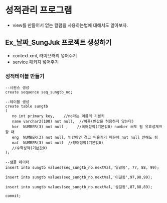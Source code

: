 # 성적관리 프로그램
- view를 만들어서 없는 컬럼을 사용하는법에 대해서도 알아보자.

## Ex_날짜_SungJuk 프로젝트 생성하기
- context.xml, 라이브러리 넣어주기
- service 패키지 넣어주기

### 성적테이블 만들기
```
--시퀀스 생성
create sequence seq_sungtb_no;

--테이블 생성
create table sungtb
(
   no int primary key,    //no라는 이름의 기본키        
   name varchar2(100) not null,  //이름(빈값을 허용하지 않는다)
   kor  NUMBER(3) not null ,    //국어성적(기본값0) number 써도 됨 유효성체크할 때
   eng  NUMBER(3) not null,	빈칸이면 경고 띄울거기 때문에 not null 안해도 됨    
   mat  NUMBER(3) not null	//영어성적(기본값0)         
   //수학성적(기본값0)         
);

--샘플 데이터
insert into sungtb values(seq_sungtb_no.nextVal,'일길동', 77, 88, 99);

insert into sungtb values(seq_sungtb_no.nextVal,'이길동',97,98,99);

insert into sungtb values(seq_sungtb_no.nextVal,'삼길동',87,88,89);

commit;
```
